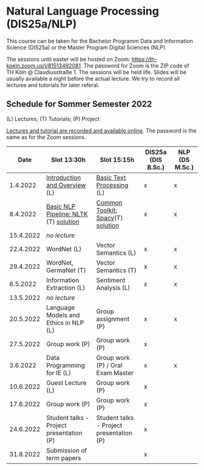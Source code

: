 # Natural Language Processing (DIS25a/NLP)

This course can be taken for the Bachelor Programm Data and Information Science (DIS25a) or the Master Program Digital Sciences (NLP).

The sessions until easter will be hosted on Zoom: https://th-koeln.zoom.us/j/81513492081. The password for Zoom is the ZIP code of TH Köln @ Claudiusstraße 1. The sessions will be held life. Slides will be usually available a night before the actual lecture. We try to record all lectures and tutorials for later referal.

## Schedule for Sommer Semester 2022

(L) Lectures; (T) Tutorials; (P) Project

[Lectures and tutorial are recorded and available online](https://th-koeln.sciebo.de/s/Col70bcubHhymJx). The password is the same as for the Zoom sessions. 

| Date      | Slot 13:30h                              | Slot 15:15h                              | DIS25a (DIS B.Sc.) | NLP (DS M.Sc.) |
|-----------|------------------------------------------|------------------------------------------|--------------------|----------------|
| 1.4.2022  | [Introduction and Overview](slides/DIS25-01-Introduction.pdf) (L)            | [Basic Text Processing](slides/DIS25-02-BasicTextProcessing.pdf) (L)                | x                  | x              |
| 8.4.2022  | [Basic NLP Pipeline: NLTK](tutorial/DIS25-01-tut-basicPipeline.md) (T) [solution](DIS25_1_solution.ipynb)              | [Common Toolkit: Spacy](DIS25-02-tut-SpacyNLTK.md)(T) [solution](DIS25_2_solution.ipynb)         | x                  | x              |
| 15.4.2022 | _no lecture_                             |                                          |                    |                |
| 22.4.2022 | WordNet (L)                              | Vector Semantics (L)                     | x                  | x              |
| 29.4.2022 | WordNet, GermaNet (T)                    | Vector Semantics (T)                     | x                  | x              |
| 6.5.2022  | Information Extraction (L)               | Sentiment Analysis (L)                   | x                  | x              |
| 13.5.2022 | _no lecture_                             |                                          |                    |                |
| 20.5.2022 | Language Models and Ethics in NLP (L)    | Group assignment (P)                     | x                  | x              |
| 27.5.2022 | Group work (P)                           | Group work (P)                           | x                  |                |
| 3.6.2022  | Data Programming for IE (L)              | Group work (P) / Oral Exam Master        | x                  | x              |
| 10.6.2022 | Guest Lecture (L)                        | Group work (P)                           | x                  |                |
| 17.6.2022 | Group work (P)                           | Group work (P)                           | x                  |                |
| 24.6.2022 | Student talks - Project presentation (P) | Student talks - Project presentation (P) | x                  |                |
| 31.8.2022 | Submission of term papers                |                                          | x                  |                |
